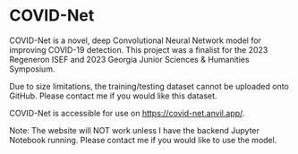# COVID-Net
COVID-Net is a novel, deep Convolutional Neural Network model for improving COVID-19 detection. This project was a finalist for the 2023 Regeneron ISEF and 2023 Georgia Junior Sciences & Humanities Symposium.

Due to size limitations, the training/testing dataset cannot be uploaded onto GitHub. Please contact me if you would like this dataset.

COVID-Net is accessible for use on https://covid-net.anvil.app/. 

Note: The website will NOT work unless I have the backend Jupyter Notebook running. Please contact me if you would like to use the model.
